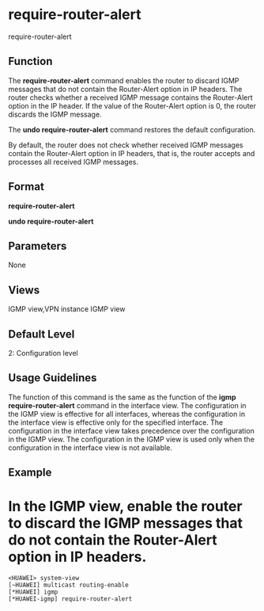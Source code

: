 require-router-alert
====================

require-router-alert

Function
--------



The **require-router-alert** command enables the router to discard IGMP messages that do not contain the Router-Alert option in IP headers. The router checks whether a received IGMP message contains the Router-Alert option in the IP header. If the value of the Router-Alert option is 0, the router discards the IGMP message.

The **undo require-router-alert** command restores the default configuration.



By default, the router does not check whether received IGMP messages contain the Router-Alert option in IP headers, that is, the router accepts and processes all received IGMP messages.


Format
------

**require-router-alert**

**undo require-router-alert**


Parameters
----------

None

Views
-----

IGMP view,VPN instance IGMP view


Default Level
-------------

2: Configuration level


Usage Guidelines
----------------

The function of this command is the same as the function of the **igmp require-router-alert** command in the interface view. The configuration in the IGMP view is effective for all interfaces, whereas the configuration in the interface view is effective only for the specified interface. The configuration in the interface view takes precedence over the configuration in the IGMP view. The configuration in the IGMP view is used only when the configuration in the interface view is not available.


Example
-------

# In the IGMP view, enable the router to discard the IGMP messages that do not contain the Router-Alert option in IP headers.
```
<HUAWEI> system-view
[~HUAWEI] multicast routing-enable
[*HUAWEI] igmp
[*HUAWEI-igmp] require-router-alert

```